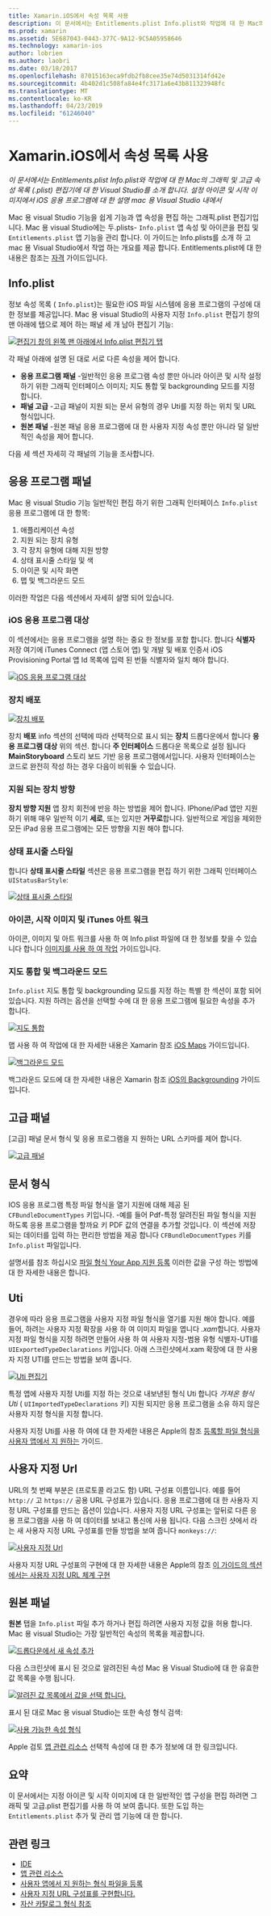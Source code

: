 ```yaml
---
title: Xamarin.iOS에서 속성 목록 사용
description: 이 문서에서는 Entitlements.plist Info.plist와 작업에 대 한 Mac의 그래픽 및 고급 속성 목록 (.plist) 편집기에 대 한 Visual Studio를 소개 합니다. 설정 아이콘 및 시작 이미지에서 iOS 응용 프로그램에 대 한 설명 mac 용 Visual Studio 내에서
ms.prod: xamarin
ms.assetid: 5E687043-0443-377C-9A12-9C5A05958646
ms.technology: xamarin-ios
author: lobrien
ms.author: laobri
ms.date: 03/18/2017
ms.openlocfilehash: 87015163eca9fdb2fb8cee35e74d5031314fd42e
ms.sourcegitcommit: 4b402d1c508fa84e4fc3171a6e43b811323948fc
ms.translationtype: MT
ms.contentlocale: ko-KR
ms.lasthandoff: 04/23/2019
ms.locfileid: "61246040"
---
```

# <a name="working-with-property-lists-in-xamarinios"></a>Xamarin.iOS에서 속성 목록 사용

_이 문서에서는 Entitlements.plist Info.plist와 작업에 대 한 Mac의 그래픽 및 고급 속성 목록 (.plist) 편집기에 대 한 Visual Studio를 소개 합니다. 설정 아이콘 및 시작 이미지에서 iOS 응용 프로그램에 대 한 설명 mac 용 Visual Studio 내에서_

Mac 용 visual Studio 기능을 쉽게 기능과 앱 속성을 편집 하는 그래픽.plist 편집기입니다. Mac 용 visual Studio에는 두.plists- `Info.plist` 앱 속성 및 아이콘을 편집 및 `Entitlements.plist` 앱 기능을 관리 합니다. 이 가이드는 Info.plists를 소개 하 고 mac 용 Visual Studio에서 작업 하는 개요를 제공 합니다. Entitlements.plist에 대 한 내용은 참조는 [자격](~/ios/deploy-test/provisioning/entitlements.md) 가이드입니다.

## <a name="infoplist"></a>Info.plist

정보 속성 목록 ( `Info.plist`)는 필요한 iOS 파일 시스템에 응용 프로그램의 구성에 대 한 정보를 제공입니다. Mac 용 visual Studio의 사용자 지정 `Info.plist` 편집기 창의 맨 아래에 탭으로 제어 하는 패널 세 개 남아 편집기 기능:

 [![](property-lists-images/tabs.png "편집기 창의 왼쪽 맨 아래에서 Info.plist 편집기 탭")](property-lists-images/tabs.png#lightbox)

각 패널 아래에 설명 된 대로 서로 다른 속성을 제어 합니다.

-  **응용 프로그램 패널** -일반적인 응용 프로그램 속성 뿐만 아니라 아이콘 및 시작 설정 하기 위한 그래픽 인터페이스 이미지; 지도 통합 및 backgrounding 모드를 지정 합니다.
-  **패널 고급** -고급 패널이 지원 되는 문서 유형의 경우 Uti를 지정 하는 위치 및 URL 형식입니다.
-  **원본 패널** -원본 패널 응용 프로그램에 대 한 사용자 지정 속성 뿐만 아니라 덜 일반적인 속성을 제어 합니다.


다음 세 섹션 자세히 각 패널의 기능을 조사합니다.

## <a name="application-panel"></a>응용 프로그램 패널

Mac 용 visual Studio 기능 일반적인 편집 하기 위한 그래픽 인터페이스 `Info.plist` 응용 프로그램에 대 한 항목:

1.  애플리케이션 속성
1.  지원 되는 장치 유형
1.  각 장치 유형에 대해 지원 방향
1.  상태 표시줄 스타일 및 색
1.  아이콘 및 시작 화면
1.  맵 및 백그라운드 모드


이러한 작업은 다음 섹션에서 자세히 설명 되어 있습니다.

 <a name="iOS_Application_Target" />


### <a name="ios-application-target"></a>iOS 응용 프로그램 대상

이 섹션에서는 응용 프로그램을 설명 하는 중요 한 정보를 포함 합니다.
합니다 **식별자** 저장 여기에 iTunes Connect (앱 스토어 앱) 및 개발 및 배포 인증서 iOS Provisioning Portal 앱 Id 목록에 입력 된 번들 식별자와 일치 해야 합니다.

 [![](property-lists-images/image24.png "iOS 응용 프로그램 대상")](property-lists-images/image24.png#lightbox)

### <a name="device-deployment"></a>장치 배포

 [![](property-lists-images/deployment.png "장치 배포")](property-lists-images/deployment.png#lightbox)

장치 **배포** info 섹션의 선택에 따라 선택적으로 표시 되는 **장치** 드롭다운에서 합니다 **응용 프로그램 대상** 위의 섹션. 합니다 **주 인터페이스** 드롭다운 목록으로 설정 됩니다 **MainStoryboard** 스토리 보드 기반 응용 프로그램에서입니다. 사용자 인터페이스는 코드로 완전히 작성 하는 경우 다음이 비워둘 수 있습니다.

### <a name="supported-device-orientations"></a>지원 되는 장치 방향

 **장치 방향 지원** 앱 장치 회전에 반응 하는 방법을 제어 합니다. IPhone/iPad 앱만 지원 하기 위해 매우 일반적 이기 **세로**, 또는 있지만 **거꾸로**합니다. 일반적으로 게임을 제외한 모든 iPad 응용 프로그램에는 모든 방향을 지원 해야 합니다.

### <a name="status-bar-styles"></a>상태 표시줄 스타일

합니다 **상태 표시줄 스타일** 섹션은 응용 프로그램을 편집 하기 위한 그래픽 인터페이스 `UIStatusBarStyle`:

 [![](property-lists-images/status.png "상태 표시줄 스타일")](property-lists-images/status.png#lightbox)

 <a name="Icons" />


### <a name="icons-launch-images-and-itunes-artwork"></a>아이콘, 시작 이미지 및 iTunes 아트 워크

아이콘, 이미지 및 아트 워크를 사용 하 여 Info.plist 파일에 대 한 정보를 찾을 수 있습니다 합니다 [이미지를 사용 하 여 작업](~/ios/app-fundamentals/images-icons/index.md) 가이드입니다.




### <a name="maps-integration-and-background-modes"></a>지도 통합 및 백그라운드 모드

`Info.plist` 지도 통합 및 backgrounding 모드를 지정 하는 특별 한 섹션이 포함 되어 있습니다. 지원 하려는 옵션을 선택할 수에 대 한 응용 프로그램에 필요한 속성을 추가 합니다.

 [![](property-lists-images/maps.png "지도 통합")](property-lists-images/maps.png#lightbox)

맵 사용 하 여 작업에 대 한 자세한 내용은 Xamarin 참조 [iOS Maps](~/ios/user-interface/controls/ios-maps/index.md) 가이드입니다.

 [![](property-lists-images/bging.png "백그라운드 모드")](property-lists-images/bging.png#lightbox)

백그라운드 모드에 대 한 자세한 내용은 Xamarin 참조 [iOS의 Backgrounding](~/ios/app-fundamentals/backgrounding/introduction-to-backgrounding-in-ios.md) 가이드입니다.

## <a name="advanced-panel"></a>고급 패널

[고급] 패널 문서 형식 및 응용 프로그램을 지 원하는 URL 스키마를 제어 합니다.

 [![](property-lists-images/image34.png "고급 패널")](property-lists-images/image34.png#lightbox)

 <a name="Document_Types" />


## <a name="document-types"></a>문서 형식

IOS 응용 프로그램 특정 파일 형식을 열기 지원에 대해 제공 된 `CFBundleDocumentTypes` 키입니다. -예를 들어 Pdf-특정 알려진된 파일 형식을 지원 하도록 응용 프로그램을 할까요 키 PDF 값의 연결을 추가할 것입니다. 이 섹션에 저장 되는 데이터를 입력 하는 편리한 방법을 제공 합니다 `CFBundleDocumentTypes` 키를 `Info.plist` 파일입니다.

설명서를 참조 하십시오 [파일 형식 Your App 지원 등록](https://developer.apple.com/library/ios/#documentation/FileManagement/Conceptual/DocumentInteraction_TopicsForIOS/Articles/RegisteringtheFileTypesYourAppSupports.html) 이러한 값을 구성 하는 방법에 대 한 자세한 내용은 합니다.

## <a name="utis"></a>Uti

경우에 따라 응용 프로그램을 사용자 지정 파일 형식을 열기를 지원 해야 합니다. 예를 들어, 하려는 사용자 지정 확장을 사용 하 여 이미지 파일을 엽니다 *.xam*합니다. 사용자 지정 파일 형식을 지정 하려면 만들어 사용 하 여 사용자 지정-범용 유형 식별자-UTI를 `UIExportedTypeDeclarations` 키입니다. 아래 스크린샷에서.xam 확장에 대 한 사용자 지정 UTI를 만드는 방법을 보여 줍니다.

 [![](property-lists-images/uti.png "Uti 편집기")](property-lists-images/uti.png#lightbox)

특정 앱에 사용자 지정 Uti를 지정 하는 것으로 내보낸된 형식 Uti 합니다 *가져온 형식 Uti* ( `UIImportedTypeDeclarations` 키) 지원 되지만 응용 프로그램을 소유 하지 않은 사용자 지정 형식을 지정 합니다.

사용자 지정 Uti를 사용 하 여에 대 한 자세한 내용은 Apple의 참조 [등록할 파일 형식을 사용자 앱에서 지 원하는](https://developer.apple.com/library/ios/documentation/FileManagement/Conceptual/understanding_utis/understand_utis_declare/understand_utis_declare.html#//apple_ref/doc/uid/TP40001319-CH204-SW1) 가이드.

## <a name="custom-urls"></a>사용자 지정 Url

URL의 첫 번째 부분은 (프로토콜 라고도 함) URL 구성표 이름입니다. 예를 들어 `http://` 고 `https://` 공용 URL 구성표가 있습니다. 응용 프로그램에 대 한 사용자 지정 URL 구성표를 만드는 옵션이 있습니다. 사용자 지정 URL 구성표는 앞뒤로 다른 응용 프로그램을 사용 하 여 데이터를 보내고 통신에 사용 됩니다. 다음 스크린 샷에서 라는 새 사용자 지정 URL 구성표를 만들 방법을 보여 줍니다 `monkeys://`:

 [![](property-lists-images/url.png "사용자 지정 Url")](property-lists-images/url.png#lightbox)



사용자 지정 URL 구성표의 구현에 대 한 자세한 내용은 Apple의 참조 [이 가이드의 섹션에서는 사용자 지정 URL 체계 구현](https://developer.apple.com/library/ios/documentation/iPhone/Conceptual/iPhoneOSProgrammingGuide/AdvancedAppTricks/AdvancedAppTricks.html)

## <a name="source-panel"></a>원본 패널

**원본** 탭을 `Info.plist` 파일 추가 하거나 편집 하려면 사용자 지정 값을 허용 합니다. Mac 용 visual Studio는 가장 일반적인 속성의 목록을 제공합니다.

 [![](property-lists-images/image31.png "드롭다운에서 새 속성 추가")](property-lists-images/image31.png#lightbox)

다음 스크린샷에 표시 된 것으로 알려진된 속성 Mac 용 Visual Studio에 대 한 유효한 값 목록을 수행 됩니다.

 [![](property-lists-images/image32.png "알려진 값 목록에서 값을 선택 합니다.")](property-lists-images/image32.png#lightbox)

표시 된 대로 Mac 용 visual Studio는 또한 속성 형식 검색:

 [![](property-lists-images/image33.png "사용 가능한 속성 형식")](property-lists-images/image33.png#lightbox)

Apple 검토 [앱 관련 리소스](https://developer.apple.com/library/ios/#DOCUMENTATION/iPhone/Conceptual/iPhoneOSProgrammingGuide/App-RelatedResources/App-RelatedResources.html) 선택적 속성에 대 한 추가 정보에 대 한 링크입니다.

 <a name="Entitlements" />

## <a name="summary"></a>요약

이 문서에서는 지정 아이콘 및 시작 이미지에 대 한 일반적인 앱 구성을 편집 하려면 그래픽 및 고급.plist 편집기를 사용 하 여 보여 줍니다. 또한 도입 하는 `Entitlements.plist` 추가 및 관리 앱 기능에 대 한 합니다.


## <a name="related-links"></a>관련 링크

- [IDE](https://github.com/xamarin/recipes/tree/master/Recipes/cross-platform/ide)
- [앱 관련 리소스](https://developer.apple.com/library/ios/#DOCUMENTATION/iPhone/Conceptual/iPhoneOSProgrammingGuide/App-RelatedResources/App-RelatedResources.html)
- [사용자 앱에서 지 원하는 형식 파일을 등록](https://developer.apple.com/library/ios/#documentation/FileManagement/Conceptual/DocumentInteraction_TopicsForIOS/Articles/RegisteringtheFileTypesYourAppSupports.html)
- [사용자 지정 URL 구성표를 구현합니다.](https://developer.apple.com/library/ios/documentation/iPhone/Conceptual/iPhoneOSProgrammingGuide/AdvancedAppTricks/AdvancedAppTricks.html)
- [자산 카탈로그 형식 참조](https://developer.apple.com/library/archive/documentation/Xcode/Reference/xcode_ref-Asset_Catalog_Format/index.html#//apple_ref/doc/uid/TP40015170-CH18-SW1)
